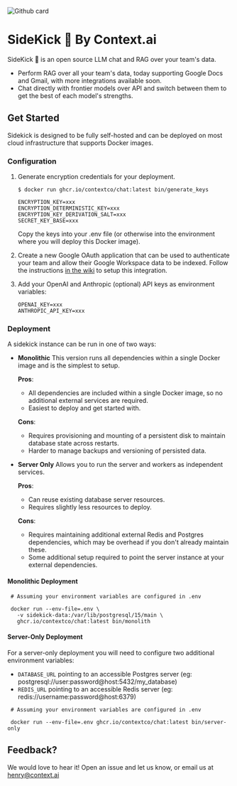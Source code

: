 ![Github card](https://github.com/user-attachments/assets/50fc3276-d641-4931-b12a-e303cabf31ba)

# SideKick 🥾 By Context.ai
SideKick 🥾 is an open source LLM chat and RAG over your team's data.

- Perform RAG over all your team's data, today supporting Google Docs and Gmail, with more integrations available soon.
- Chat directly with frontier models over API and switch between them to get the best of each model's strengths. 

## Get Started

Sidekick is designed to be fully self-hosted and can be deployed on most cloud infrastructure that supports Docker images.

### Configuration

1. Generate encryption credentials for your deployment.

    ```
    $ docker run ghcr.io/contextco/chat:latest bin/generate_keys

    ENCRYPTION_KEY=xxx
    ENCRYPTION_DETERMINISTIC_KEY=xxx
    ENCRYPTION_KEY_DERIVATION_SALT=xxx
    SECRET_KEY_BASE=xxx
    ```

    Copy the keys into your .env file (or otherwise into the environment where you will deploy this Docker image).


1. Create a new Google OAuth application that can be used to authenticate your team and allow their Google Workspace data to be indexed. Follow the instructions [in the wiki](https://github.com/contextco/chat/wiki/Setup-Google-OAuth) to setup this integration.

1. Add your OpenAI and Anthropic (optional) API keys as environment variables:

   ```
   OPENAI_KEY=xxx
   ANTHROPIC_API_KEY=xxx
   ```

### Deployment

A sidekick instance can be run in one of two ways:

- **Monolithic** This version runs all dependencies within a single Docker image and is the simplest to setup.

    **Pros**:
    - All dependencies are included within a single Docker image, so no additional external services are required.
    - Easiest to deploy and get started with.

    **Cons**:
    - Requires provisioning and mounting of a persistent disk to maintain database state across restarts.
    - Harder to manage backups and versioning of persisted data.

- **Server Only** Allows you to run the server and workers as independent services.

    **Pros**:
    - Can reuse existing database server resources.
    - Requires slightly less resources to deploy.

    **Cons**:
    - Requires maintaining additional external Redis and Postgres dependencies, which may be overhead if you don't already maintain these.
    - Some additional setup required to point the server instance at your external dependencies.


#### Monolithic Deployment

```
 # Assuming your environment variables are configured in .env

 docker run --env-file=.env \
   -v sidekick-data:/var/lib/postgresql/15/main \
   ghcr.io/contextco/chat:latest bin/monolith
```

#### Server-Only Deployment

For a server-only deployment you will need to configure two additional environment variables:
- `DATABASE_URL` pointing to an accessible Postgres server (eg: postgresql://user:password@host:5432/my_database)
- `REDIS_URL` pointing to an accessible Redis server (eg: redis://username:password@host:6379)

```
 # Assuming your environment variables are configured in .env

 docker run --env-file=.env ghcr.io/contextco/chat:latest bin/server-only
```

## Feedback?
We would love to hear it! Open an issue and let us know, or email us at henry@context.ai
